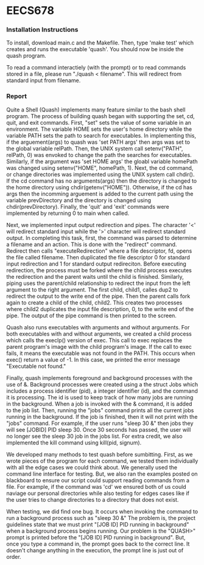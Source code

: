 # EECS678

### Installation Instructions

To install, download main.c and the Makefile. Then, type 'make test' which creates and runs the executable 'quash'. You should now be inside the quash program.  

To read a command interactiely (with the prompt) or to read commands stored in a file, please run "./quash < filename". This will redirect from standard input from filename. 

### Report

Quite a Shell (Quash) implements many feature similar to the bash shell program. The process of building quash began with supporting the set, cd, quit, and exit commands. First, "set" sets the value of some variable in an environment. The variable HOME sets the user's home directory while the variable PATH sets the path to search for executables. In implementing this, if the arguement(args) to quash was 'set PATH args' then args was set to the global variable relPath. Then, the UNIX system call setenv("PATH", relPath, 0) was envoked to change the path the searches for executables. Similarly, if the argument was 'set HOME args' the  gloabl variable homePath was changed using setenv("HOME", homePath, 1). Next, the cd command, or change directories was implemented using the UNIX system call chdir(). If the cd command has no arguments(args) then the directory is changed to the home directory using chdir(getenv("HOME")). Otherwise, if the cd has args then the incomming arguement is added to the current path using the variable prevDirectory and the directory is changed using chdir(prevDirectory). Finally, the 'quit' and 'exit' commands were implemented by returning 0 to main when called. 

Next, we implemented input output redirection and pipes. The character '<' will redirect standard input while the '>' character will redirect standard output. In completing this task, first, the command was parsed to determine a filename and an action. This is done with the "redirect" command. Redirect then calls "executeRedirection" where a file descriptor, fd, opens the file called filename. Then duplicated the file descriptor 0 for standard input redirection and 1 for standard output redireciton. Before executing redirection, the process must be forked where the child process executes the redirection and the parent waits until the child is finished. Similarly, piping uses the parent/child relationship to redirect the input from the left argument to the right argument. The first child, child1, calles dup2 to redirect the output to the write end of the pipe. Then the parent calls fork again to create a child of the child, child2. This creates two processes where child2 duplicates the input file description, 0, to the write end of the pipe. The output of the pipe command is then printed to the screen. 

Quash also runs executables with arguments and without arguments. For both executables with and without arguments, we created a child process which calls the execlp() version of exec. This call to exec replaces the parent program's image with the child program's image. If the call to exec fails, it means the executable was not found in the PATH. This occurs when exec() return a value of -1. In this case, we printed the error message "Executable not found."

Finally, quash implements foreground and background processes with the use of &. Background processes were created using a the struct Jobs which includes a process identifier (pid), a integer identifier (id), and the command it is processing. The id is used to keep track of how many jobs are running in the background. When a job is invoked with the & command, it is added to the job list. Then, running the "jobs" command prints all the current jobs running in the background. If the job is finished, then it will not print with the "jobs" command. For example, if the user runs "sleep 30 &" then jobs they will see [JOBID] PID sleep 30. Once 30 seconds has passed, the user will no longer see the sleep 30 job in the jobs list. For extra credit, we also implemented the kill command using kill(pid, signum). 

We developed many methods to test quash before sumbitting. First, as we wrote pieces of the program for each command, we tested them individually with all the edge cases we could think about. We generally used the command line interface for testing. But, we also ran the examples posted on blackboard to ensure our script could support reading commands from a file. For example, if the command was 'cd' we ensured both of us could naviage our personal directories while also testing for edges cases like if the user tries to change directories to a directory that does not exist. 

When testing, we did find one bug. It occurs when invoking the command to run a background process such as "sleep 30 &" The problem is, the project guidelines state that we must print "[JOB ID] PID running in background" when a background process begins running. Our problem is the "QUASH>" prompt is printed before the "[JOB ID] PID running in background". But, once you type a command in, the prompt goes back to the correct line. It doesn't change anything in the execution, the prompt line is just out of order. 
